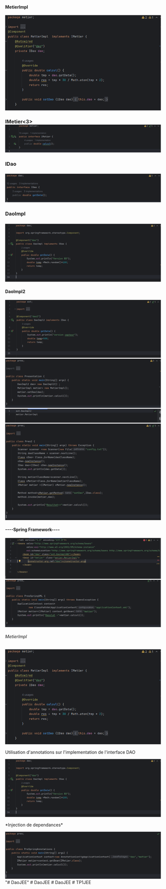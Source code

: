 <h4>MetierImpl</h4>
<img src="Captures/MetierImpl.png">

<h3>IMetier<3>
<img src="Captures/IMetier.png">


<h3>IDao<h3>
<img src="Captures/IDao.png">

<h3>DaoImpl<h3>
<img src="Captures/DaoImpl.png">


<h4>DaoImpl2</h4>
<img src="Captures/DaoImpl2.png" alt="">

<img src="Captures/Presentation.png" alt="">

<img src="Captures/Config.png">

<img src="Captures/Pres2.png">

<h4>----Spring Framework----</h4>
<img src="Captures/appContext.png">

<img src="Captures/PreSpringXML.png">

<h6>MetierImpl</h6>
<img src="Captures/MetierImpl.png">

<p>Utilisation d'annotations sur l'implementation de l'interface DAO</p>
<img src="Captures/DaoImpl.png">

<p>*Injection de dependances*</p>
<img src="Captures/PreSpringAnnotations.png">
"# DaoJEE" 
#   D a o J E E 
 
 #   D a o J E E 
 
 #   T P 1 J E E 
 
 